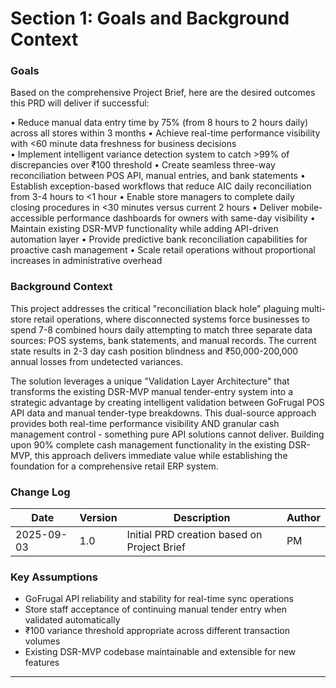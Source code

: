 # Section 1: Goals and Background Context

### Goals

Based on the comprehensive Project Brief, here are the desired outcomes this PRD will deliver if successful:

• Reduce manual data entry time by 75% (from 8 hours to 2 hours daily) across all stores within 3 months
• Achieve real-time performance visibility with <60 minute data freshness for business decisions  
• Implement intelligent variance detection system to catch >99% of discrepancies over ₹100 threshold
• Create seamless three-way reconciliation between POS API, manual entries, and bank statements
• Establish exception-based workflows that reduce AIC daily reconciliation from 3-4 hours to <1 hour
• Enable store managers to complete daily closing procedures in <30 minutes versus current 2 hours
• Deliver mobile-accessible performance dashboards for owners with same-day visibility
• Maintain existing DSR-MVP functionality while adding API-driven automation layer
• Provide predictive bank reconciliation capabilities for proactive cash management
• Scale retail operations without proportional increases in administrative overhead

### Background Context

This project addresses the critical "reconciliation black hole" plaguing multi-store retail operations, where disconnected systems force businesses to spend 7-8 combined hours daily attempting to match three separate data sources: POS systems, bank statements, and manual records. The current state results in 2-3 day cash position blindness and ₹50,000-200,000 annual losses from undetected variances.

The solution leverages a unique "Validation Layer Architecture" that transforms the existing DSR-MVP manual tender-entry system into a strategic advantage by creating intelligent validation between GoFrugal POS API data and manual tender-type breakdowns. This dual-source approach provides both real-time performance visibility AND granular cash management control - something pure API solutions cannot deliver. Building upon 90% complete cash management functionality in the existing DSR-MVP, this approach delivers immediate value while establishing the foundation for a comprehensive retail ERP system.

### Change Log

| Date | Version | Description | Author |
|------|---------|-------------|--------|
| 2025-09-03 | 1.0 | Initial PRD creation based on Project Brief | PM |

### Key Assumptions

- GoFrugal API reliability and stability for real-time sync operations
- Store staff acceptance of continuing manual tender entry when validated automatically  
- ₹100 variance threshold appropriate across different transaction volumes
- Existing DSR-MVP codebase maintainable and extensible for new features

---
